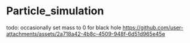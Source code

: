 # Particle_simulation

todo: occasionally set mass to 0 for black hole
https://github.com/user-attachments/assets/2a718a42-4b8c-4509-948f-6d51d965e45e

